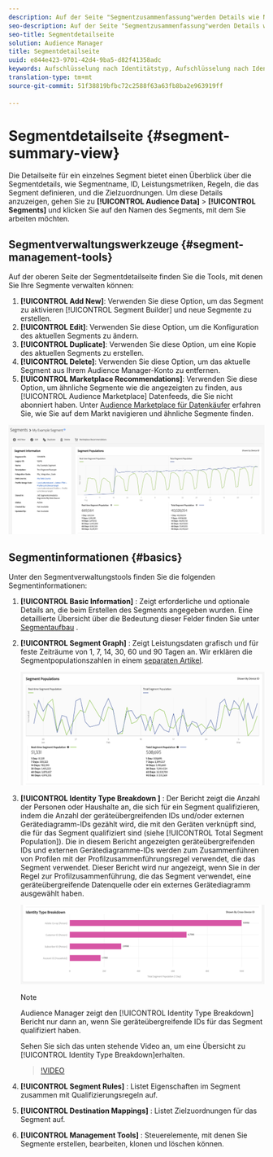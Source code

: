 ```yaml
---
description: Auf der Seite "Segmentzusammenfassung"werden Details wie Name, Eigenschaften im Segment, Regeln, Leistungsdaten und Zielzuordnungsinformationen angezeigt.
seo-description: Auf der Seite "Segmentzusammenfassung"werden Details wie Name, Eigenschaften im Segment, Regeln, Leistungsdaten und Zielzuordnungsinformationen angezeigt.
seo-title: Segmentdetailseite
solution: Audience Manager
title: Segmentdetailseite
uuid: e844e423-9701-42d4-9ba5-d82f41358adc
keywords: Aufschlüsselung nach Identitätstyp, Aufschlüsselung nach Identität, Bericht zur Zielgruppenidentität
translation-type: tm+mt
source-git-commit: 51f38819bfbc72c2588f63a63fb8ba2e963919ff

---
```



# Segmentdetailseite {#segment-summary-view}

Die Detailseite für ein einzelnes Segment bietet einen Überblick über die Segmentdetails, wie Segmentname, ID, Leistungsmetriken, Regeln, die das Segment definieren, und die Zielzuordnungen. Um diese Details anzuzeigen, gehen Sie zu **[!UICONTROL Audience Data]** &gt; **[!UICONTROL Segments]** und klicken Sie auf den Namen des Segments, mit dem Sie arbeiten möchten.

## Segmentverwaltungswerkzeuge {#segment-management-tools}

Auf der oberen Seite der Segmentdetailseite finden Sie die Tools, mit denen Sie Ihre Segmente verwalten können:

1. **[!UICONTROL Add New]**: Verwenden Sie diese Option, um das Segment zu aktivieren [!UICONTROL Segment Builder] und neue Segmente zu erstellen.
2. **[!UICONTROL Edit]**: Verwenden Sie diese Option, um die Konfiguration des aktuellen Segments zu ändern.
3. **[!UICONTROL Duplicate]**: Verwenden Sie diese Option, um eine Kopie des aktuellen Segments zu erstellen.
4. **[!UICONTROL Delete]**: Verwenden Sie diese Option, um das aktuelle Segment aus Ihrem Audience Manager-Konto zu entfernen.
5. **[!UICONTROL Marketplace Recommendations]**: Verwenden Sie diese Option, um ähnliche Segmente wie die angezeigten zu finden, aus [!UICONTROL Audience Marketplace] Datenfeeds, die Sie nicht abonniert haben. Unter [Audience Marketplace für Datenkäufer](../audience-marketplace/marketplace-data-buyers/marketplace-data-buyers.md) erfahren Sie, wie Sie auf dem Markt navigieren und ähnliche Segmente finden.

![basic-segment-information](assets/basic-segment-information.png)

## Segmentinformationen {#basics}

Unter den Segmentverwaltungstools finden Sie die folgenden Segmentinformationen:

1. **[!UICONTROL Basic Information]** : Zeigt erforderliche und optionale Details an, die beim Erstellen des Segments angegeben wurden. Eine detaillierte Übersicht über die Bedeutung dieser Felder finden Sie unter [Segmentaufbau](segment-builder.md) .
2. **[!UICONTROL Segment Graph]** : Zeigt Leistungsdaten grafisch und für feste Zeiträume von 1, 7, 14, 30, 60 und 90 Tagen an. Wir erklären die Segmentpopulationszahlen in einem [separaten Artikel](../../features/segments/segment-builder-data.md).

   ![segmentdiagramm](assets/segment-graph.png)

3. **[!UICONTROL Identity Type Breakdown ]** : Der Bericht zeigt die Anzahl der Personen oder Haushalte an, die sich für ein Segment qualifizieren, indem die Anzahl der geräteübergreifenden IDs und/oder externen Gerätediagramm-IDs gezählt wird, die mit den Geräten verknüpft sind, die für das Segment qualifiziert sind (siehe [!UICONTROL Total Segment Population]). Die in diesem Bericht angezeigten geräteübergreifenden IDs und externen Gerätediagramme-IDs werden zum Zusammenführen von Profilen mit der Profilzusammenführungsregel verwendet, die das Segment verwendet. Dieser Bericht wird nur angezeigt, wenn Sie in der Regel zur Profilzusammenführung, die das Segment verwendet, eine geräteübergreifende Datenquelle oder ein externes Gerätediagramm ausgewählt haben.

   ![segmentdiagramm](assets/segment-type.png)

   >[!NOTE]
   >
   >Audience Manager zeigt den [!UICONTROL Identity Type Breakdown] Bericht nur dann an, wenn Sie geräteübergreifende IDs für das Segment qualifiziert haben.

   Sehen Sie sich das unten stehende Video an, um eine Übersicht zu [!UICONTROL Identity Type Breakdown]erhalten.
   >[!VIDEO](https://video.tv.adobe.com/v/27977/?captions=ger)

4. **[!UICONTROL Segment Rules]** : Listet Eigenschaften im Segment zusammen mit Qualifizierungsregeln auf.
5. **[!UICONTROL Destination Mappings]** : Listet Zielzuordnungen für das Segment auf.
6. **[!UICONTROL Management Tools]** : Steuerelemente, mit denen Sie Segmente erstellen, bearbeiten, klonen und löschen können.
